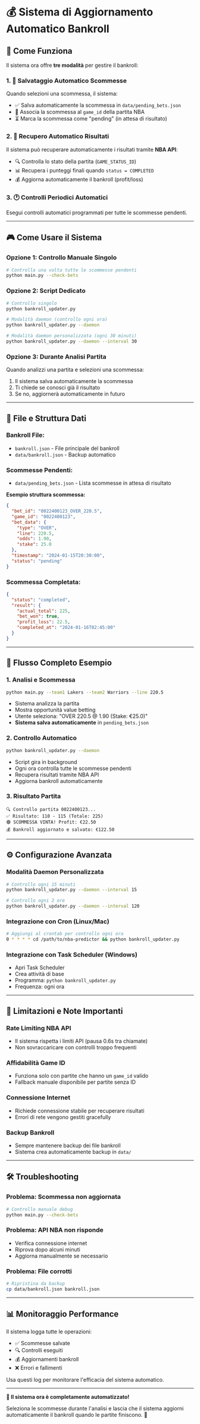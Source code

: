 # 💰 Sistema di Aggiornamento Automatico Bankroll

## 🔄 **Come Funziona**

Il sistema ora offre **tre modalità** per gestire il bankroll:

### **1. 📲 Salvataggio Automatico Scommesse**
Quando selezioni una scommessa, il sistema:
- ✅ Salva automaticamente la scommessa in `data/pending_bets.json`
- 🎯 Associa la scommessa al `game_id` della partita NBA
- ⏳ Marca la scommessa come "pending" (in attesa di risultato)

### **2. 🤖 Recupero Automatico Risultati**
Il sistema può recuperare automaticamente i risultati tramite **NBA API**:
- 🔍 Controlla lo stato della partita (`GAME_STATUS_ID`)
- 📊 Recupera i punteggi finali quando `status = COMPLETED`
- 💰 Aggiorna automaticamente il bankroll (profit/loss)

### **3. 🕐 Controlli Periodici Automatici**
Esegui controlli automatici programmati per tutte le scommesse pendenti.

---

## 🎮 **Come Usare il Sistema**

### **Opzione 1: Controllo Manuale Singolo**
```bash
# Controlla una volta tutte le scommesse pendenti
python main.py --check-bets
```

### **Opzione 2: Script Dedicato**
```bash
# Controllo singolo
python bankroll_updater.py

# Modalità daemon (controllo ogni ora)
python bankroll_updater.py --daemon

# Modalità daemon personalizzata (ogni 30 minuti)
python bankroll_updater.py --daemon --interval 30
```

### **Opzione 3: Durante Analisi Partita**
Quando analizzi una partita e selezioni una scommessa:
1. Il sistema salva automaticamente la scommessa
2. Ti chiede se conosci già il risultato
3. Se no, aggiornerà automaticamente in futuro

---

## 📁 **File e Struttura Dati**

### **Bankroll File:**
- `bankroll.json` - File principale del bankroll
- `data/bankroll.json` - Backup automatico

### **Scommesse Pendenti:**
- `data/pending_bets.json` - Lista scommesse in attesa di risultato

**Esempio struttura scommessa:**
```json
{
  "bet_id": "0022400123_OVER_220.5",
  "game_id": "0022400123", 
  "bet_data": {
    "type": "OVER",
    "line": 220.5,
    "odds": 1.90,
    "stake": 25.0
  },
  "timestamp": "2024-01-15T20:30:00",
  "status": "pending"
}
```

### **Scommessa Completata:**
```json
{
  "status": "completed",
  "result": {
    "actual_total": 225,
    "bet_won": true,
    "profit_loss": 22.5,
    "completed_at": "2024-01-16T02:45:00"
  }
}
```

---

## 🎯 **Flusso Completo Esempio**

### **1. Analisi e Scommessa**
```bash
python main.py --team1 Lakers --team2 Warriors --line 220.5
```
- Sistema analizza la partita
- Mostra opportunità value betting
- Utente seleziona: "OVER 220.5 @ 1.90 (Stake: €25.0)"
- **Sistema salva automaticamente** in `pending_bets.json`

### **2. Controllo Automatico**
```bash
python bankroll_updater.py --daemon
```
- Script gira in background
- Ogni ora controlla tutte le scommesse pendenti
- Recupera risultati tramite NBA API
- Aggiorna bankroll automaticamente

### **3. Risultato Partita**
```
🔍 Controllo partita 0022400123...
✅ Risultato: 110 - 115 (Totale: 225)
🟢 SCOMMESSA VINTA! Profit: €22.50
💰 Bankroll aggiornato e salvato: €122.50
```

---

## ⚙️ **Configurazione Avanzata**

### **Modalità Daemon Personalizzata**
```bash
# Controllo ogni 15 minuti
python bankroll_updater.py --daemon --interval 15

# Controllo ogni 2 ore  
python bankroll_updater.py --daemon --interval 120
```

### **Integrazione con Cron (Linux/Mac)**
```bash
# Aggiungi al crontab per controllo ogni ora
0 * * * * cd /path/to/nba-predictor && python bankroll_updater.py
```

### **Integrazione con Task Scheduler (Windows)**
- Apri Task Scheduler
- Crea attività di base
- Programma: `python bankroll_updater.py`
- Frequenza: ogni ora

---

## 🚨 **Limitazioni e Note Importanti**

### **Rate Limiting NBA API**
- Il sistema rispetta i limiti API (pausa 0.6s tra chiamate)
- Non sovraccaricare con controlli troppo frequenti

### **Affidabilità Game ID**
- Funziona solo con partite che hanno un `game_id` valido
- Fallback manuale disponibile per partite senza ID

### **Connessione Internet**
- Richiede connessione stabile per recuperare risultati
- Errori di rete vengono gestiti gracefully

### **Backup Bankroll**
- Sempre mantenere backup dei file bankroll
- Sistema crea automaticamente backup in `data/`

---

## 🛠️ **Troubleshooting**

### **Problema: Scommessa non aggiornata**
```bash
# Controllo manuale debug
python main.py --check-bets
```

### **Problema: API NBA non risponde**  
- Verifica connessione internet
- Riprova dopo alcuni minuti
- Aggiorna manualmente se necessario

### **Problema: File corrotti**
```bash
# Ripristina da backup
cp data/bankroll.json bankroll.json
```

---

## 📊 **Monitoraggio Performance**

Il sistema logga tutte le operazioni:
- ✅ Scommesse salvate
- 🔍 Controlli eseguiti  
- 💰 Aggiornamenti bankroll
- ❌ Errori e fallimenti

Usa questi log per monitorare l'efficacia del sistema automatico.

---

**🎯 Il sistema ora è completamente automatizzato!** 

Seleziona le scommesse durante l'analisi e lascia che il sistema aggiorni automaticamente il bankroll quando le partite finiscono. 🚀 